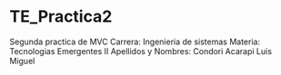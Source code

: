# TE_Practica2
Segunda practica de MVC
Carrera: Ingenieria de sistemas
Materia: Tecnologias Emergentes II
Apellidos y Nombres: Condori Acarapi Luis Miguel

